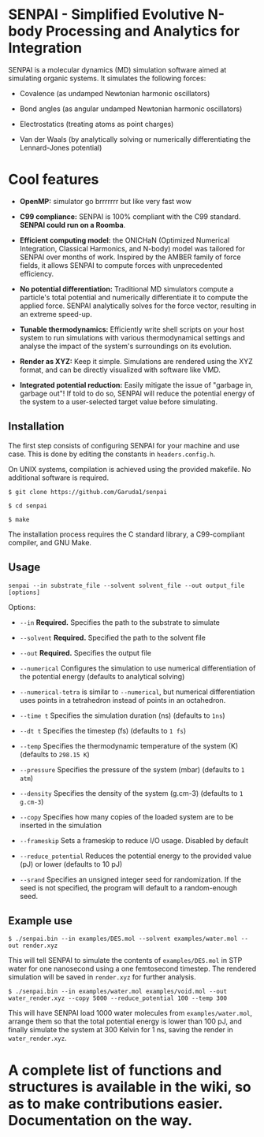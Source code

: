 # SENPAI - Simplified Evolutive N-body Processing and Analytics for Integration

SENPAI is a molecular dynamics (MD) simulation software aimed at simulating organic systems. It simulates the following forces:

- Covalence (as undamped Newtonian harmonic oscillators)

- Bond angles (as angular undamped Newtonian harmonic oscillators)

- Electrostatics (treating atoms as point charges)

- Van der Waals (by analytically solving or numerically differentiating the Lennard-Jones potential)

# Cool features

- **OpenMP:** simulator go brrrrrrr but like very fast wow

- **C99 compliance:** SENPAI is 100% compliant with the C99 standard. **SENPAI could run on a Roomba**.

- **Efficient computing model:** the ONICHaN (Optimized Numerical Integration, Classical Harmonics, and N-body) model was tailored for SENPAI over months of work. Inspired by the AMBER family of force fields, it allows SENPAI to compute forces with unprecedented efficiency.

- **No potential differentiation:** Traditional MD simulators compute a particle's total potential and numerically differentiate it to compute the applied force. SENPAI analytically solves for the force vector, resulting in an extreme speed-up.

- **Tunable thermodynamics:** Efficiently write shell scripts on your host system to run simulations with various thermodynamical settings and analyse the impact of the system's surroundings on its evolution.

- **Render as XYZ:** Keep it simple. Simulations are rendered using the XYZ format, and can be directly visualized with software like VMD.

- **Integrated potential reduction:** Easily mitigate the issue of "garbage in, garbage out"! If told to do so, SENPAI will reduce the potential energy of the system to a user-selected target value before simulating.

## Installation

The first step consists of configuring SENPAI for your machine and use case. This is done by editing the constants in `headers.config.h`.

On UNIX systems, compilation is achieved using the provided makefile. No additional software is required.

`$ git clone https://github.com/Garuda1/senpai`

`$ cd senpai`

`$ make`

The installation process requires the C standard library, a C99-compliant compiler, and GNU Make.

## Usage

`senpai --in substrate_file --solvent solvent_file --out output_file [options]`

Options:

- `--in` **Required.** Specifies the path to the substrate to simulate

- `--solvent` **Required.** Specified the path to the solvent file

- `--out` **Required.** Specifies the output file

- `--numerical` Configures the simulation to use numerical differentiation of the potential energy (defaults to analytical solving)

- `--numerical-tetra` is similar to `--numerical`, but numerical differentiation uses points in a tetrahedron instead of points in an octahedron.

- `--time t` Specifies the simulation duration (ns) (defaults to `1ns`)

- `--dt t` Specifies the timestep (fs) (defaults to `1 fs`)

- `--temp` Specifies the thermodynamic temperature of the system (K) (defaults to `298.15 K`)

- `--pressure` Specifies the pressure of the system (mbar) (defaults to `1 atm`)

- `--density` Specifies the density of the system (g.cm-3) (defaults to `1 g.cm-3`)

- `--copy` Specifies how many copies of the loaded system are to be inserted in the simulation

- `--frameskip` Sets a frameskip to reduce I/O usage. Disabled by default

- `--reduce_potential` Reduces the potential energy to the provided value (pJ) or lower (defaults to 10 pJ)

- `--srand` Specifies an unsigned integer seed for randomization.  If the seed is not specified, the program will default to a random-enough seed.

## Example use

`$ ./senpai.bin --in examples/DES.mol --solvent examples/water.mol --out render.xyz`

This will tell SENPAI to simulate the contents of `examples/DES.mol` in STP water for one nanosecond using a one femtosecond timestep. The rendered simulation will be saved in `render.xyz` for further analysis.

`$ ./senpai.bin --in examples/water.mol examples/void.mol --out water_render.xyz --copy 5000 --reduce_potential 100 --temp 300`

This will have SENPAI load 1000 water molecules from `examples/water.mol`, arrange them so that the total potential energy is lower than 100 pJ, and finally simulate the system at 300 Kelvin for 1 ns, saving the render in `water_render.xyz`.

# A complete list of functions and structures is available in the wiki, so as to make contributions easier. Documentation on the way.
